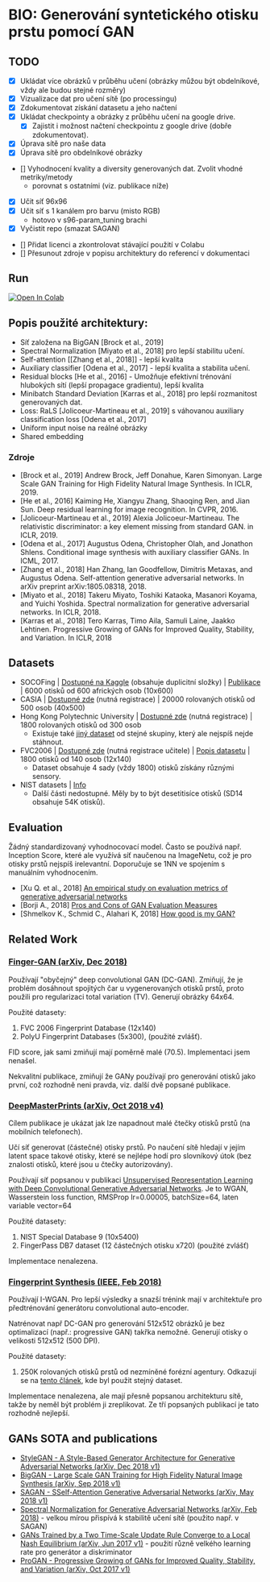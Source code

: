 # BIO: Generování syntetického otisku prstu pomocí GAN

## TODO
- [x] Ukládat více obrázků v průběhu učení (obrázky můžou být obdelníkové, vždy ale budou stejné rozměry)
- [x] Vizualizace dat pro učení sítě (po processingu)
- [x] Zdokumentovat získání datasetu a jeho načtení
- [x] Ukládat checkpointy a obrázky z průběhu učení na google drive. 
    - [x] Zajistit i možnost načtení checkpointu z google drive (dobře zdokumentovat). 
- [x] Úprava sítě pro naše data
- [x] Úprava sítě pro obdelníkové obrázky
- [] Vyhodnocení kvality a diversity generovaných dat. Zvolit vhodné metriky/metody
    - porovnat s ostatními (viz. publikace níže)
- [x] Učit síť 96x96 
- [x] Učit síť s 1 kanálem pro barvu (misto RGB) 
    - hotovo v s96-param_tuning brachi
- [x] Vyčistit repo (smazat SAGAN) 
- [] Přidat licenci a zkontrolovat stávající použití v Colabu
- [] Přesunout zdroje v popisu architektury do referencí v dokumentaci

## Run
[![Open In Colab](https://colab.research.google.com/assets/colab-badge.svg)](https://colab.research.google.com/github/Luksalos/BIO-fingerprint-GAN/blob/master/fingerprint_BigGAN.ipynb)

## Popis použité architektury:
- Síť založena na BigGAN [Brock et al., 2019]
- Spectral Normalization [Miyato et al., 2018] pro lepší stabilitu učení.
- Self-attention [[Zhang et al., 2018]] - lepší kvalita
- Auxiliary classifier [Odena et al., 2017] - lepší kvalita a stabilita učení.
- Residual blocks [He et al., 2016] - Umožňuje efektivní trénování hlubokých sítí (lepší propagace gradientu), lepší kvalita
- Minibatch Standard Deviation [Karras et al., 2018] pro lepší rozmanitost generovaných dat.
- Loss: RaLS [Jolicoeur-Martineau et al., 2019] s váhovanou auxiliary classification loss [Odena et al., 2017]
- Uniform input noise na reálné obrázky
- Shared embedding 

### Zdroje
- [Brock et al., 2019] Andrew Brock, Jeff Donahue, Karen Simonyan. Large Scale GAN Training for High Fidelity Natural 
Image Synthesis. In ICLR, 2019.
- [He et al., 2016] Kaiming He, Xiangyu Zhang, Shaoqing Ren, and Jian Sun. Deep residual learning 
for image recognition. In CVPR, 2016.
- [Jolicoeur-Martineau et al., 2019] Alexia Jolicoeur-Martineau. The relativistic discriminator: a key element missing 
from standard GAN. in ICLR, 2019.
- [Odena et al., 2017] Augustus Odena, Christopher Olah, and Jonathon Shlens. Conditional image synthesis 
with auxiliary classifier GANs. In ICML, 2017.
- [Zhang et al., 2018] Han Zhang, Ian Goodfellow, Dimitris Metaxas, and Augustus Odena. Self-attention generative
adversarial networks. In arXiv preprint arXiv:1805.08318, 2018.
- [Miyato et al., 2018] Takeru Miyato, Toshiki Kataoka, Masanori Koyama, and Yuichi Yoshida. Spectral normalization
for generative adversarial networks. In ICLR, 2018.
- [Karras et al., 2018] Tero Karras, Timo Aila, Samuli Laine, Jaakko Lehtinen. Progressive Growing of GANs for 
Improved Quality, Stability, and Variation. In ICLR, 2018

## Datasets

- SOCOFing | [Dostupné na Kaggle](https://www.kaggle.com/ruizgara/socofing) (obsahuje duplicitní složky) | [Publikace](https://arxiv.org/pdf/1807.10609.pdf) | 6000 otisků od 600 afrických osob (10x600)
- CASIA | [Dostupné zde](http://www.idealtest.org/dbDetailForUser.do?id=7) (nutná registrace) | 20000 rolovaných otisků od 500 osob (40x500)
- Hong Kong Polytechnic University | [Dostupné zde](http://www4.comp.polyu.edu.hk/~csajaykr/fingerprint.htm) (nutná registrace) | 1800 rolovaných otisků od 300 osob
  - Existuje také [jiný dataset](http://www4.comp.polyu.edu.hk/~biometrics/HRF/HRF_old.htm) od stejné skupiny, který ale nejspíš nejde stáhnout.
- FVC2006 | [Dostupné zde](http://atvs.ii.uam.es/atvs/fvc2006.html) (nutná registrace učitele) | [Popis datasetu](http://bias.csr.unibo.it/fvc2006/databases.asp) | 1800 otisků od 140 osob (12x140)
  - Dataset obsahuje 4 sady (vždy 1800) otisků získány různými sensory.
- NIST datasets | [Info](https://www.nist.gov/itl/iad/image-group/resources/biometric-special-databases-and-software)
  - Další části nedostupné. Měly by to být desetitisíce otisků (SD14 obsahuje 54K otisků).

## Evaluation

Žádný standardizovaný vyhodnocovací model. Často se používá např. Inception Score, které ale využívá síť naučenou na ImageNetu, což je pro otisky prstů nejspíš irelevantní. Doporučuje se 1NN ve spojením s manuálním vyhodnocením.

- [Xu Q. et al., 2018] [An empirical study on evaluation metrics of generative adversarial networks](https://arxiv.org/pdf/1806.07755.pdf)
- [Borji A., 2018] [Pros and Cons of GAN Evaluation Measures](https://arxiv.org/pdf/1802.03446.pdf)
- [Shmelkov K., Schmid C., Alahari K, 2018] [How good is my GAN?](https://hal.inria.fr/hal-01850447/document)

## Related Work

### [Finger-GAN (arXiv, Dec 2018)](https://arxiv.org/abs/1812.10482)
Používají "obyčejný" deep convolutional GAN (DC-GAN).
Zmiňují, že je problém dosáhnout spojitých čar u vygenerovaných otisků prstů, proto použili pro regularizaci total variation (TV).
Generují obrázky 64x64.

Použité datasety:
1. FVC 2006 Fingerprint Database (12x140)
2. PolyU Fingerprint Databases (5x300), (použité zvlášť).  

FID score, jak sami zmiňují mají poměrně malé (70.5).
Implementaci jsem nenašel.

Nekvalitní publikace, zmiňují že GANy používají pro generování otisků jako první, což rozhodně neni pravda, viz. další dvě popsané publikace.

### [DeepMasterPrints (arXiv, Oct 2018 v4)](https://arxiv.org/abs/1705.07386)  
Cílem publikace je ukázat jak lze napadnout malé čtečky otisků prstů (na mobilních telefonech).

Učí síť generovat (částečné) otisky prstů. Po naučení sítě hledají v jejím latent space takové otisky, které 
se nejlépe hodí pro slovníkový útok (bez znalosti otisků, které jsou u čtečky autorizovány).

Používají síť popsanou v publikaci [Unsupervised Representation Learning with Deep Convolutional Generative Adversarial Networks](https://arxiv.org/abs/1511.06434). Je to WGAN, Wasserstein loss function, RMSProp lr=0.00005, batchSize=64, laten variable vector=64

Použité datasety:
1. NIST Special Database 9 (10x5400)  
2. FingerPass DB7 dataset (12 částečných otisku x720) (použité zvlášť)  

Implementace nenalezena.
    
### [Fingerprint Synthesis (IEEE, Feb 2018)](https://ieeexplore.ieee.org/document/8411200)
 Používají I-WGAN. Pro lepší výsledky a snazší trénink mají v architektuře pro předtrénování generátoru convolutional auto-encoder.

Natrénovat např DC-GAN pro generování 512x512 obrázků je bez optimalizací (např.: progressive GAN) takřka nemožné.
Generují otisky o velikosti 512x512 (500 DPI). 
    
Použité datasety:
1. 250K rolovaných otisků prstů od nezmíněné forézní agentury. Odkazují se na [tento článek](https://ieeexplore.ieee.org/document/8272728), kde byl použit stejný dataset.

Implementace nenalezena, ale mají přesně popsanou architekturu sítě, takže by neměl být problém ji zreplikovat.
Ze tří popsaných publikací je tato rozhodně nejlepší.

## GANs SOTA and publications
- [StyleGAN - A Style-Based Generator Architecture for Generative Adversarial Networks (arXiv, Dec 2018 v1)](https://arxiv.org/abs/1812.04948)
- [BigGAN - Large Scale GAN Training for High Fidelity Natural Image Synthesis (arXiv, Sep 2018 v1)](https://arxiv.org/abs/1809.11096)
- [SAGAN - SSelf-Attention Generative Adversarial Networks (arXiv, May 2018 v1)](https://arxiv.org/abs/1805.08318)
- [Spectral Normalization for Generative Adversarial Networks (arXiv, Feb 2018)](https://arxiv.org/abs/1802.05957) - velkou mírou přispívá k stabilitě učení sítě (použito např. v SAGAN)
- [GANs Trained by a Two Time-Scale Update Rule Converge to a Local Nash Equilibrium (arXiv, Jun 2017 v1)](https://arxiv.org/abs/1706.08500) - použití různě velkého learning rate pro generátor a diskriminator
- [ProGAN - Progressive Growing of GANs for Improved Quality, Stability, and Variation (arXiv, Oct 2017 v1)](https://arxiv.org/abs/1710.10196)
